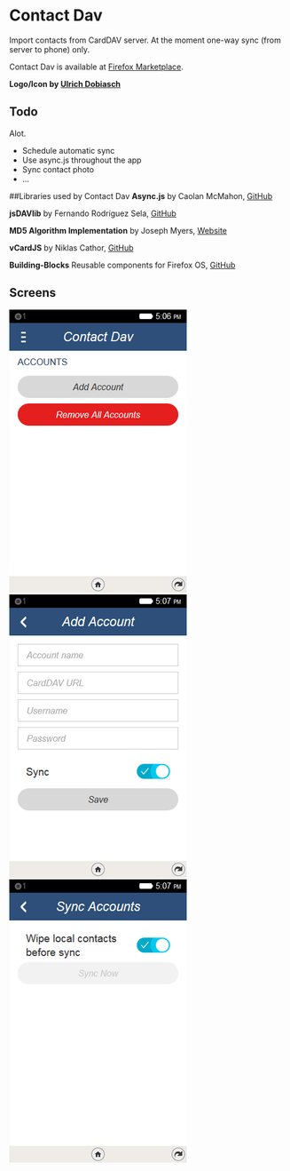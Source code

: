 # Contact Dav

Import contacts from CardDAV server.
At the moment one-way sync (from server to phone) only.

Contact Dav is available at [Firefox Marketplace](https://marketplace.firefox.com/app/contact-dav/).

**Logo/Icon by [Ulrich Dobiasch](https://github.com/uldo)**

## Todo
Alot.
* Schedule automatic sync
* Use async.js throughout the app
* Sync contact photo
* ...

##Libraries used by Contact Dav
**Async.js**
by Caolan McMahon, [GitHub](https://github.com/caolan/async)

**jsDAVlib**
by Fernando Rodríguez Sela,  [GitHub](https://github.com/frsela/jsDAVlib)

**MD5 Algorithm Implementation**
by Joseph Myers, [Website](http://www.myersdaily.org/joseph/javascript/md5-text.html)

**vCardJS**
by Niklas Cathor, [GitHub](https://github.com/nilclass/vcardjs)

**Building-Blocks**
Reusable components for Firefox OS, [GitHub](https://github.com/buildingfirefoxos/Building-Blocks)

## Screens
![](https://raw.githubusercontent.com/mabe-at/Contact-Dav/master/SCREENS/screen1.png)
![](https://raw.githubusercontent.com/mabe-at/Contact-Dav/master/SCREENS/screen2.png)
![](https://raw.githubusercontent.com/mabe-at/Contact-Dav/master/SCREENS/screen3.png)
